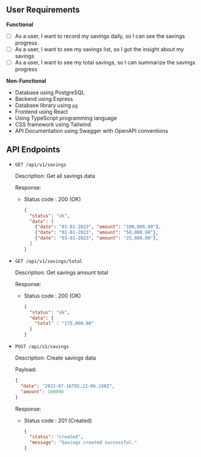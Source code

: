 ## User Requirements

**Functional**

- [ ] As a user, I want to record my savings daily, so I can see the savings progress
- [ ] As a user, I want to see my savings list, so I got the insight about my savings
- [ ] As a user, I want to see my total savings, so I can summarize the savings progress

**Non-Functional**

- Database using PostgreSQL
- Backend using Express
- Database library using `pg`
- Frontend using React
- Using TypeScript programming language
- CSS framework using Tailwind
- API Documentation using Swagger with OpenAPI conventions

## API Endpoints

- `GET /api/v1/savings`

  Description: Get all savings data

  Response:

  - Status code : 200 (OK)

    ```JSON
    {
      "status": "ok",
      "data": [
        {"date": "01-01-2023", "amount": "100,000.00"},
        {"date": "02-01-2023", "amount": "50,000.00"},
        {"date": "03-01-2023", "amount": "25,000.00"},
      ]
    }
    ```

- `GET /api/v1/savings/total`

  Description: Get savings amount total

  Response:

  - Status code : 200 (OK)

    ```JSON
    {
      "status": "ok",
      "data": {
        "total" : "175,000.00"
      }
    }
    ```

- `POST /api/v1/savings`

  Description: Create savings data

  Payload:

  ```JSON
  {
    "date": "2023-07-16T05:22:06.160Z",
    "amount": 100000
  }
  ```

  Response:

  - Status code : 201 (Created)

    ```JSON
    {
      "status": "created",
      "message": "Savings created successful."
    }
    ```
